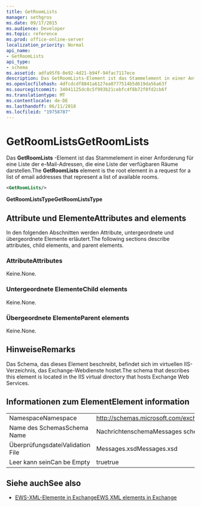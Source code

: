 ```yaml
---
title: GetRoomLists
manager: sethgros
ms.date: 09/17/2015
ms.audience: Developer
ms.topic: reference
ms.prod: office-online-server
localization_priority: Normal
api_name:
- GetRoomLists
api_type:
- schema
ms.assetid: adfa95f8-0e92-4d21-b94f-94fac7117ece
description: Das GetRoomLists-Element ist das Stammelement in einer Anforderung für eine Liste der e-Mail-Adressen, die eine Liste der verfügbaren Räume darstellen.
ms.openlocfilehash: 4dfcdcdf8841a6127ea0777514b5d619da56a63f
ms.sourcegitcommit: 34041125dc8c5f993b21cebfc4f8b72f0fd2cb6f
ms.translationtype: MT
ms.contentlocale: de-DE
ms.lasthandoff: 06/11/2018
ms.locfileid: "19758787"
---
```

# <a name="getroomlists"></a><span data-ttu-id="fa071-103">GetRoomLists</span><span class="sxs-lookup"><span data-stu-id="fa071-103">GetRoomLists</span></span>

<span data-ttu-id="fa071-104">Das **GetRoomLists** -Element ist das Stammelement in einer Anforderung für eine Liste der e-Mail-Adressen, die eine Liste der verfügbaren Räume darstellen.</span><span class="sxs-lookup"><span data-stu-id="fa071-104">The **GetRoomLists** element is the root element in a request for a list of email addresses that represent a list of available rooms.</span></span> 
  
```XML
<GetRoomLists/>
```

 <span data-ttu-id="fa071-105">**GetRoomListsType**</span><span class="sxs-lookup"><span data-stu-id="fa071-105">**GetRoomListsType**</span></span>
## <a name="attributes-and-elements"></a><span data-ttu-id="fa071-106">Attribute und Elemente</span><span class="sxs-lookup"><span data-stu-id="fa071-106">Attributes and elements</span></span>

<span data-ttu-id="fa071-107">In den folgenden Abschnitten werden Attribute, untergeordnete und übergeordnete Elemente erläutert.</span><span class="sxs-lookup"><span data-stu-id="fa071-107">The following sections describe attributes, child elements, and parent elements.</span></span>
  
### <a name="attributes"></a><span data-ttu-id="fa071-108">Attribute</span><span class="sxs-lookup"><span data-stu-id="fa071-108">Attributes</span></span>

<span data-ttu-id="fa071-109">Keine.</span><span class="sxs-lookup"><span data-stu-id="fa071-109">None.</span></span>
  
### <a name="child-elements"></a><span data-ttu-id="fa071-110">Untergeordnete Elemente</span><span class="sxs-lookup"><span data-stu-id="fa071-110">Child elements</span></span>

<span data-ttu-id="fa071-111">Keine.</span><span class="sxs-lookup"><span data-stu-id="fa071-111">None.</span></span>
  
### <a name="parent-elements"></a><span data-ttu-id="fa071-112">Übergeordnete Elemente</span><span class="sxs-lookup"><span data-stu-id="fa071-112">Parent elements</span></span>

<span data-ttu-id="fa071-113">Keine.</span><span class="sxs-lookup"><span data-stu-id="fa071-113">None.</span></span>
  
## <a name="remarks"></a><span data-ttu-id="fa071-114">Hinweise</span><span class="sxs-lookup"><span data-stu-id="fa071-114">Remarks</span></span>

<span data-ttu-id="fa071-115">Das Schema, das dieses Element beschreibt, befindet sich im virtuellen IIS-Verzeichnis, das Exchange-Webdienste hostet.</span><span class="sxs-lookup"><span data-stu-id="fa071-115">The schema that describes this element is located in the IIS virtual directory that hosts Exchange Web Services.</span></span>
  
## <a name="element-information"></a><span data-ttu-id="fa071-116">Informationen zum Element</span><span class="sxs-lookup"><span data-stu-id="fa071-116">Element information</span></span>

|||
|:-----|:-----|
|<span data-ttu-id="fa071-117">Namespace</span><span class="sxs-lookup"><span data-stu-id="fa071-117">Namespace</span></span>  <br/> |http://schemas.microsoft.com/exchange/services/2006/messages  <br/> |
|<span data-ttu-id="fa071-118">Name des Schemas</span><span class="sxs-lookup"><span data-stu-id="fa071-118">Schema Name</span></span>  <br/> |<span data-ttu-id="fa071-119">Nachrichtenschema</span><span class="sxs-lookup"><span data-stu-id="fa071-119">Messages schema</span></span>  <br/> |
|<span data-ttu-id="fa071-120">Überprüfungsdatei</span><span class="sxs-lookup"><span data-stu-id="fa071-120">Validation File</span></span>  <br/> |<span data-ttu-id="fa071-121">Messages.xsd</span><span class="sxs-lookup"><span data-stu-id="fa071-121">Messages.xsd</span></span>  <br/> |
|<span data-ttu-id="fa071-122">Leer kann sein</span><span class="sxs-lookup"><span data-stu-id="fa071-122">Can be Empty</span></span>  <br/> |<span data-ttu-id="fa071-123">true</span><span class="sxs-lookup"><span data-stu-id="fa071-123">true</span></span>  <br/> |
   
## <a name="see-also"></a><span data-ttu-id="fa071-124">Siehe auch</span><span class="sxs-lookup"><span data-stu-id="fa071-124">See also</span></span>



- [<span data-ttu-id="fa071-125">EWS-XML-Elemente in Exchange</span><span class="sxs-lookup"><span data-stu-id="fa071-125">EWS XML elements in Exchange</span></span>](ews-xml-elements-in-exchange.md)


